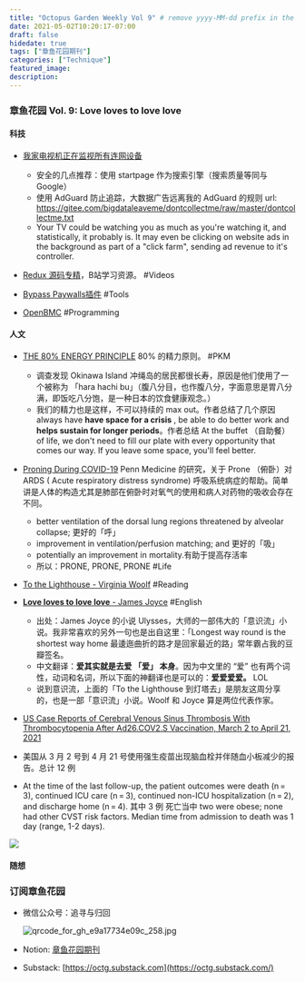 ```yaml
---
title: "Octopus Garden Weekly Vol 9" # remove yyyy-MM-dd prefix in the filename 
date: 2021-05-02T10:20:17-07:00
draft: false
hidedate: true 
tags: ["章鱼花园期刊"]
categories: ["Technique"]
featured_image:
description:
---
```


### 章鱼花园 Vol. 9: Love loves to love love

#### 科技
- [我家电视机正在监视所有连网设备](https://www.v2ex.com/t/772523)
	-  安全的几点推荐：使用 startpage 作为搜索引擎（搜索质量等同与 Google）
	-  使用 AdGuard 防止追踪，大数据广告远离我的 AdGuard 的规则 url: https://gitee.com/bigdataleaveme/dontcollectme/raw/master/dontcollectme.txt
	-  Your TV could be watching you as much as you're watching it, and statistically, it probably is. It may even be clicking on website ads in the background as part of a "click farm", sending ad revenue to it's controller.
- [Redux 源码专精](https://www.bilibili.com/video/BV1254y1L7UP)，B站学习资源。 #Videos 

- [Bypass Paywalls插件](https://github.com/iamadamdev/bypass-paywalls-chrome)  #Tools 

- [OpenBMC](https://github.com/openbmc/openbmc) #Programming 

#### 人文
- [THE 80% ENERGY PRINCIPLE](https://justinjackson.ca/the-principle-that-changed-my-life) 80% 的精力原则。 #PKM 
	- 调查发现 Okinawa Island 冲绳岛的居民都很长寿，原因是他们使用了一个被称为 「hara hachi bu」（腹八分目，也作腹八分，字面意思是胃八分满，即饭吃八分饱，是一种日本的饮食健康观念。）
	- 我们的精力也是这样，不可以持续的 max out。作者总结了几个原因 always have **have space for a crisis** , be able to do better work  and **helps sustain  for longer periods**。作者总结 At the buffet （自助餐） of life, we don't need to fill our plate with every opportunity that comes our way. If you leave some space, you'll feel better. 

- [Proning During COVID-19](https://www.pennmedicine.org/updates/blogs/penn-physician-blog/2020/may/proning-during-covid19) Penn Medicine 的研究，关于 Prone （俯卧）对 ARDS ( Acute respiratory distress syndrome) 呼吸系统病症的帮助。简单讲是人体的构造尤其是肺部在俯卧时对氧气的使用和病人对药物的吸收会存在不同。
	-   better ventilation of the dorsal lung regions threatened by alveolar collapse; 更好的「呼」
	-   improvement in ventilation/perfusion matching; and 更好的「吸」
	-   potentially an improvement in mortality.有助于提高存活率
	-   所以：PRONE, PRONE, PRONE #Life 

- [To the Lighthouse - Virginia Woolf](http://gutenberg.net.au/ebooks01/0100101h.html) #Reading 

-  [**Love loves to love love** - James Joyce](https://www.goodreads.com/quotes/76903-love-loves-to-love-love-nurse-loves-the-new-chemist)  #English 
	-  出处：James Joyce 的小说 Ulysses，大师的一部伟大的「意识流」小说。我非常喜欢的另外一句也是出自这里：「Longest way round is the shortest way home 最逶迤曲折的路才是回家最近的路」常年霸占我的豆瓣签名。
	-  中文翻译：**爱其实就是去爱 「爱」 本身**。因为中文里的 “爱” 也有两个词性，动词和名词，所以下面的神翻译也是可以的：**爱爱爱爱。** LOL
	-  说到意识流，上面的「To the Lighthouse 到灯塔去」是朋友这周分享的，也是一部「意识流」小说。Woolf 和 Joyce 算是两位代表作家。

- [US Case Reports of Cerebral Venous Sinus Thrombosis With Thrombocytopenia After Ad26.COV2.S Vaccination, March 2 to April 21, 2021](https://jamanetwork.com/journals/jama/fullarticle/2779731)
 - 美国从 3 月 2 号到 4 月 21 号使用强生疫苗出现脑血栓并伴随血小板减少的报告。总计 12 例
 - At the time of the last follow-up, the patient outcomes were death (n = 3), continued ICU care (n = 3), continued non-ICU hospitalization (n = 2), and discharge home (n = 4). 其中 3 例 死亡当中 two were obese; none had other CVST risk factors. Median time from admission to death was 1 day (range, 1-2 days).

![](https://cdn.jamanetwork.com/ama/content_public/journal/jama/0/joi210051t1_1619739623.22895.png?Expires=1622850350&Signature=nxgTbTMwRJEN4ymshYHDEQ-hDoQMUvLSADRPYbIdOrz64DMeX2u2MLp-Pb2ZLhpmHoKoiJEnSmcx63aJUA04eKyVjqHw7vo6elhOGwb3SLgHarhj4sxyaWX2-Q0lxEPiXTfkBe8syDZ0ko-FGr7JiMz2FT4tuWOAyR0k8NbL8yog09w3DkrimfwpnXazaMDdyUFSWMyVW1wzZwiqttsSjFwsZpe0uyy3tZeJbuEDnd~J5WDM8en2xpXygcw9cBeNGHdwRaXc1hhn9YE-HJHmqE8QKbemY3BiZkDEuBl-rAJy2nqD88wOlf3pKTuiY1~WsyRVnXAVfSfYXGHldhPjLg__&Key-Pair-Id=APKAIE5G5CRDK6RD3PGA)

#### 随想


### 订阅章鱼花园

- 微信公众号：追寻与归回

    ![qrcode_for_gh_e9a17734e09c_258.jpg](/assets/images/2021/qrcode_for_gh_e9a17734e09c_258.jpg)


- Notion: [章鱼花园期刊](https://www.notion.so/9012ebf6c9f94d699484e087752f54e4)
- Substack: [https://octg.substack.com](https://octg.substack.com/)